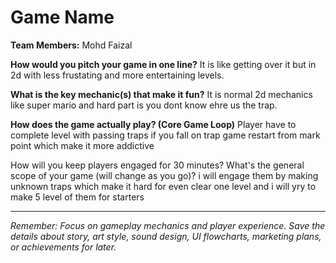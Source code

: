 # Game Name

**Team Members:** Mohd Faizal

**How would you pitch your game in one line?**
It is like getting over it but in 2d with less frustating and more entertaining levels.

**What is the key mechanic(s) that make it fun?**
It is normal 2d mechanics like super mario and hard part is you dont know ehre us the trap.

**How does the game actually play? (Core Game Loop)**
Player have to complete level with passing traps if you fall on trap game restart from mark point which make it more addictive 

How will you keep players engaged for 30 minutes? What's the general scope of your game (will change as you go)?
i will engage them by making unknown traps which make it hard for even clear one level and i will yry to make 5 level of them for starters

---
*Remember: Focus on gameplay mechanics and player experience. Save the details about story, art style, sound design, UI flowcharts, marketing plans, or achievements for later.*
